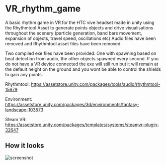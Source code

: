 # VR_rhythm_game
A basic rhythm game in VR for the HTC vive headset made in unity using the Rhythmtool Asset to generate points objects and drive visualisations throughout the scenery (particle generation, band bars movement, expansion of objects, travel speed, oscillations etc)
Audio files have been removed and Rhythmtool asset files have been removed.

Two compiled exe files have been provided. One with spawning based on beat detection from audio, the other objects spawned every second. If you do not have a VR device connected the exe will still run but it will remain at the default height on the ground and you wont be able to control the shields to gain any points.

Rhythmtool: https://assetstore.unity.com/packages/tools/audio/rhythmtool-15679

Environment: https://assetstore.unity.com/packages/3d/environments/fantasy-landscape-103573

Steam VR: https://assetstore.unity.com/packages/templates/systems/steamvr-plugin-32647

## How it looks

![screenshot](https://user-images.githubusercontent.com/34394963/55118942-f46d9300-50e7-11e9-913b-fcd8fafc4ad4.png)
